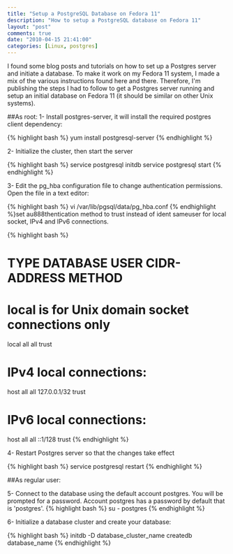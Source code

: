 ```yaml
---
title: "Setup a PostgreSQL Database on Fedora 11"
description: "How to setup a PostgreSQL database on Fedora 11"
layout: "post"
comments: true
date: "2010-04-15 21:41:00"
categories: [Linux, postgres]
---
```

I found some blog posts and tutorials on how to set up a Postgres server and initiate a database. To make it work on my Fedora 11 system, I made a mix of the various instructions found here and there. Therefore, I'm publishing the steps I had to follow to get a Postgres server running and setup an initial database on Fedora 11 (it should be similar on other Unix systems).

##As root:
1- Install postgres-server, it will install the required postgres client dependency:

{% highlight bash %}
yum install postgresql-server
{% endhighlight %}

2- Initialize the cluster, then start the server

{% highlight bash %}
service postgresql initdb
service postgresql start
{% endhighlight %}

3- Edit the pg_hba configuration file to change authentication permissions. Open the file in a text editor:

{% highlight bash %}
vi /var/lib/pgsql/data/pg_hba.conf
{% endhighlight %}set au888thentication method to trust instead of ident sameuser for local socket, IPv4 and IPv6 connections.

{% highlight bash %}
# TYPE  DATABASE    USER        CIDR-ADDRESS          METHOD
# local is for Unix domain socket connections only
local   all         all                               trust
# IPv4 local connections:
host    all         all         127.0.0.1/32          trust
# IPv6 local connections:
host    all         all         ::1/128               trust
{% endhighlight %}

4- Restart Postgres server so that the changes take effect

{% highlight bash %}
service postgresql restart
{% endhighlight %}

##As regular user:

5- Connect to the database using the default account postgres. You will be prompted for a password. Account postgres has a password by default that is 'postgres'.
{% highlight bash %}
su - postgres
{% endhighlight %}

6- Initialize a database cluster and create your database:

{% highlight bash %}
initdb -D database_cluster_name
createdb database_name
{% endhighlight %}
